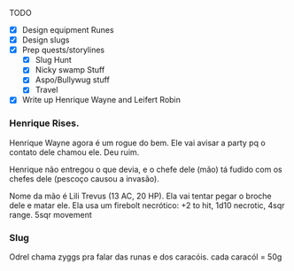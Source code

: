 TODO
- [x] Design equipment Runes
- [x] Design slugs
- [x] Prep quests/storylines
	- [x] Slug Hunt
	- [x] Nicky swamp Stuff
	- [x] Aspo/Bullywug stuff
	- [x] Travel
- [x] Write up Henrique Wayne and Leifert Robin

### Henrique Rises.
Henrique Wayne agora é um rogue do bem. Ele vai avisar a party pq o contato dele chamou ele. Deu ruim.

Henrique não entregou o que devia, e o chefe dele (mão) tá fudido com os chefes dele (pescoço causou a invasão).

Nome da mão é Lili Trevus (13 AC, 20 HP). Ela vai tentar pegar o broche dele e matar ele. Ela usa um firebolt necrótico: +2 to hit, 1d10 necrotic, 4sqr range. 5sqr movement

### Slug
Odrel chama zyggs pra falar das runas e dos caracóis. cada caracól = 50g